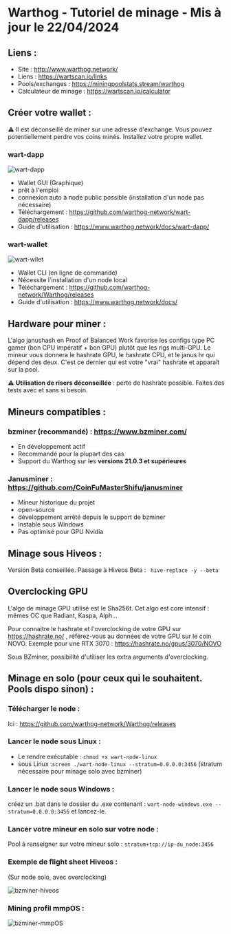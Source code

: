 # Warthog - Tutoriel de minage - Mis à jour le 22/04/2024

## Liens :

- Site : http://www.warthog.network/
- Liens : https://wartscan.io/links
- Pools/exchanges : https://miningpoolstats.stream/warthog
- Calculateur de minage : https://wartscan.io/calculator

## Créer votre wallet :

:warning: Il est déconseillé de miner sur une adresse d'exchange. Vous pouvez potentiellement perdre vos coins minés. Installez votre propre wallet.

### wart-dapp

![wart-dapp](/img/dapp/02-overview.png)

- Wallet GUI (Graphique)
- prêt à l'emploi
- connexion auto à node public possible (installation d'un node pas nécessaire)
- Téléchargement : https://github.com/warthog-network/wart-dapp/releases
- Guide d'utilisation : https://www.warthog.network/docs/wart-dapp/

### wart-wallet

![wart-wllet](/img/get-started/10-wallet.png)

- Wallet CLI (en ligne de commande)
- Nécessite l'installation d'un node local
- Téléchargement : https://github.com/warthog-network/Warthog/releases
- Guide d'utilisation : https://www.warthog.network/docs/

## Hardware pour miner :
L'algo janushash en Proof of Balanced Work favorise les configs type PC gamer (bon CPU impératif + bon GPU) plutôt que les rigs multi-GPU. Le mineur vous donnera le hashrate GPU, le hashrate CPU, et le janus hr qui dépend des deux. C'est ce dernier qui est votre "vrai" hashrate et apparaît sur la pool.

:warning:  **Utilisation de risers déconseillée** : perte de hashrate possible. Faites des tests avec et sans si besoin.

## Mineurs compatibles :

### bzminer (recommandé) :  https://www.bzminer.com/
- En développement actif
- Recommandé pour la plupart des cas
- Support du Warthog sur les **versions 21.0.3 et supérieures**

### Janusminer : https://github.com/CoinFuMasterShifu/janusminer
- Mineur historique du projet
- open-source
- développement arrêté depuis le support de bzminer
- Instable sous Windows
- Pas optimisé pour GPU Nvidia


## Minage sous Hiveos :

Version Beta conseillée. Passage à Hiveos Beta : ` hive-replace -y --beta`

## Overclocking GPU

L'algo de minage GPU utilisé est le Sha256t. Cet algo est core intensif : mêmes OC que Radiant, Kaspa, Alph...

Pour connaitre le hashrate et l'overclocking de votre GPU sur https://hashrate.no/ , référez-vous au données de votre GPU sur le coin NOVO.
Exemple pour une RTX 3070 : https://hashrate.no/gpus/3070/NOVO

Sous BZminer, possibilité d'utiliser les extra arguments d'overclocking.

## Minage en solo (pour ceux qui le souhaitent. Pools dispo sinon) :

### Télécharger le node :
Ici : https://github.com/warthog-network/Warthog/releases

### Lancer le node sous Linux :
  - Le rendre exécutable : `chmod +x wart-node-linux`
  - sous Linux :`screen ./wart-node-linux --stratum=0.0.0.0:3456` (stratum nécessaire pour minage solo avec bzminer)

 ### Lancer le node sous Windows :
créez un .bat dans le dossier du .exe contenant : `wart-node-windows.exe --stratum=0.0.0.0:3456`  et lancez-le.

### Lancer votre mineur en solo sur votre node : 
Pool à renseigner sur votre mineur solo : `stratum+tcp://ip-du_node:3456`

### Exemple de flight sheet Hiveos :

(Sur node solo, avec overclocking)

![bzminer-hiveos](/img/bzminer_hiveos.png)

### Mining profil mmpOS :

![bzminer-mmpOS](/img/bzminer_mmpos.png)
